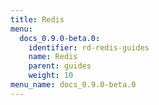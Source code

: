 ```yaml
---
title: Redis
menu:
  docs_0.9.0-beta.0:
    identifier: rd-redis-guides
    name: Redis
    parent: guides
    weight: 10
menu_name: docs_0.9.0-beta.0
---
```

